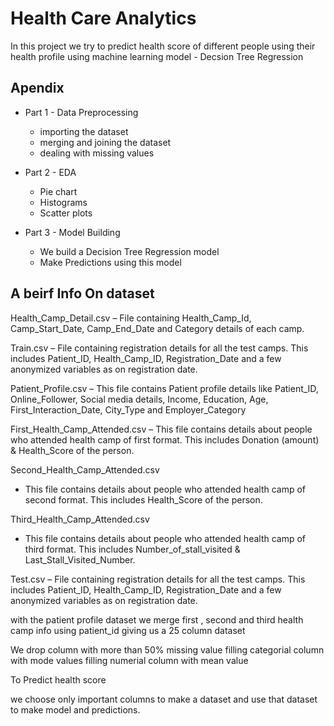 # Health Care Analytics

In this project we try to predict health score of different people using their health profile using machine learning model - Decsion Tree Regression

## Apendix

- Part 1 - Data Preprocessing
    - importing the dataset
    - merging and joining the dataset
    - dealing with missing values

- Part 2 - EDA
    - Pie chart
    - Histograms
    - Scatter plots

- Part 3 - Model Building
    - We build a Decision Tree Regression model
    - Make Predictions using this model

## A beirf Info On dataset

Health_Camp_Detail.csv 
– File containing Health_Camp_Id, Camp_Start_Date, Camp_End_Date and Category details of each camp.

Train.csv 
– File containing registration details for all the test camps. This includes Patient_ID, Health_Camp_ID, Registration_Date and a few anonymized variables as on registration date.

Patient_Profile.csv 
– This file contains Patient profile details like Patient_ID, Online_Follower, Social media details, Income, Education, Age, First_Interaction_Date, City_Type and Employer_Category

First_Health_Camp_Attended.csv 
– This file contains details about people who attended health camp of first format. This includes Donation (amount) & Health_Score of the person.

Second_Health_Camp_Attended.csv 
- This file contains details about people who attended health camp of second format. This includes Health_Score of the person.

Third_Health_Camp_Attended.csv 
- This file contains details about people who attended health camp of third format. This includes Number_of_stall_visited & Last_Stall_Visited_Number.

Test.csv 
– File containing registration details for all the test camps. This includes Patient_ID, Health_Camp_ID, Registration_Date and a few anonymized variables as on registration date.


with the patient profile dataset we merge first , second and third health camp info using patient_id giving us a 25 column dataset 

We drop column with more than 50% missing value
filling categorial column with mode values
filling numerial column with mean value

To Predict health score

we choose only important columns to make a dataset 
and use that dataset to make model and predictions.
